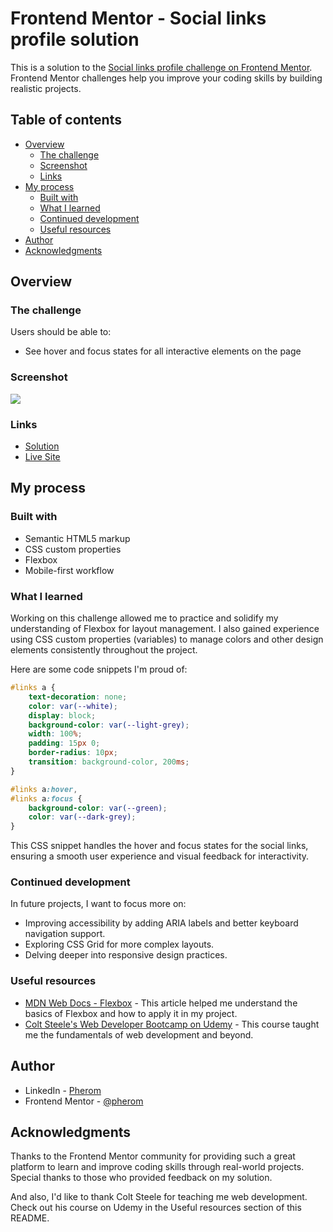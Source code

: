 # Frontend Mentor - Social links profile solution

This is a solution to the [Social links profile challenge on Frontend Mentor](https://www.frontendmentor.io/challenges/social-links-profile-UG32l9m6dQ). Frontend Mentor challenges help you improve your coding skills by building realistic projects. 

## Table of contents

- [Overview](#overview)
  - [The challenge](#the-challenge)
  - [Screenshot](#screenshot)
  - [Links](#links)
- [My process](#my-process)
  - [Built with](#built-with)
  - [What I learned](#what-i-learned)
  - [Continued development](#continued-development)
  - [Useful resources](#useful-resources)
- [Author](#author)
- [Acknowledgments](#acknowledgments)

## Overview

### The challenge

Users should be able to:

- See hover and focus states for all interactive elements on the page

### Screenshot

![](./screenshot.jpg)

### Links

- [Solution](https://www.frontendmentor.io/solutions/responsive-social-links-profile-with-css-flexbox-yN9fgWP9Cn)
- [Live Site](https://pherom.github.io/social-links-profile/)

## My process

### Built with

- Semantic HTML5 markup
- CSS custom properties
- Flexbox
- Mobile-first workflow

### What I learned

Working on this challenge allowed me to practice and solidify my understanding of Flexbox for layout management. I also gained experience using CSS custom properties (variables) to manage colors and other design elements consistently throughout the project.

Here are some code snippets I'm proud of:

```css
#links a {
    text-decoration: none;
    color: var(--white);
    display: block;
    background-color: var(--light-grey);
    width: 100%;
    padding: 15px 0;
    border-radius: 10px;
    transition: background-color, 200ms;
}

#links a:hover,
#links a:focus {
    background-color: var(--green);
    color: var(--dark-grey);
}
```

This CSS snippet handles the hover and focus states for the social links, ensuring a smooth user experience and visual feedback for interactivity.

### Continued development

In future projects, I want to focus more on:

- Improving accessibility by adding ARIA labels and better keyboard navigation support.
- Exploring CSS Grid for more complex layouts.
- Delving deeper into responsive design practices.

### Useful resources

- [MDN Web Docs - Flexbox](https://developer.mozilla.org/en-US/docs/Learn/CSS/CSS_layout/Flexbox) - This article helped me understand the basics of Flexbox and how to apply it in my project.
- [Colt Steele's Web Developer Bootcamp on Udemy](https://www.udemy.com/course/the-web-developer-bootcamp/?couponCode=OF83024B) - This course taught me the fundamentals of web development and beyond.

## Author

- LinkedIn - [Pherom](https://www.frontendmentor.io/profile/Pherom)
- Frontend Mentor - [@pherom](https://github.com/Pherom)

## Acknowledgments

Thanks to the Frontend Mentor community for providing such a great platform to learn and improve coding skills through real-world projects. Special thanks to those who provided feedback on my solution.

And also, I'd like to thank Colt Steele for teaching me web development.
Check out his course on Udemy in the Useful resources section of this README.
